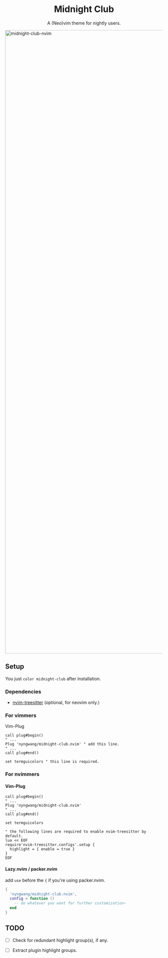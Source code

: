 <div align="center">

# Midnight Club

A (Neo)vim theme for nightly users.

</div>


<img width="1995" alt="midnight-club-nvim" src="https://github.com/nyngwang/midnight-club.nvim/assets/24765272/e18dedd5-ab56-4a69-960e-d24098a2eff4">


## Setup

You just `color midnight-club` after installation.

### Dependencies

- [nvim-treesitter](https://github.com/nvim-treesitter/nvim-treesitter) (optional, for neovim only.)


### For vimmers

Vim-Plug

```vim
call plug#begin()
" ...
Plug 'nyngwang/midnight-club.nvim' " add this line.
" ...
call plug#end()

set termguicolors " this line is required.
```

### For nvimmers


#### Vim-Plug

```vim
call plug#begin()
" ...
Plug 'nyngwang/midnight-club.nvim'
" ...
call plug#end()

set termguicolors

" the following lines are required to enable nvim-treesitter by default.
lua << EOF
require'nvim-treesitter.configs'.setup {
  highlight = { enable = true }
}
EOF
```


#### Lazy.nvim / packer.nvim

add `use` before the `{` if you're using packer.nvim.


```lua
{
  'nyngwang/midnight-club.nvim',
  config = function ()
    -- do whatever you want for further customization~
  end
}
```

## TODO

- [ ] Check for redundant highlight group(s), if any.
- [ ] Extract plugin highlight groups.

